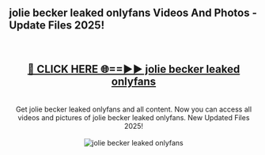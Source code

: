 <h2>jolie becker leaked onlyfans Videos And Photos - Update Files 2025!</h2>
<br>
<div align="center">
<h2><a href="https://top-ai-tools.click/QrbHav" rel="nofollow">🔴 CLICK HERE 🌐==►► jolie becker leaked onlyfans</a></h2>
<br>
Get jolie becker leaked onlyfans and all content. Now you can access all videos and pictures of jolie becker leaked onlyfans. New Updated Files 2025!
<br>
<br>
<a href="https://top-ai-tools.click/QrbHav" rel="nofollow" data-target="animated-image.originalLink"><img src="https://i.ibb.co.com/WyWwxjT/player-gif2.gif" alt="jolie becker leaked onlyfans" style="max-width: 100%; display: inline-block;" data-target="animated-image.originalImage"></a>
</div>
<br>